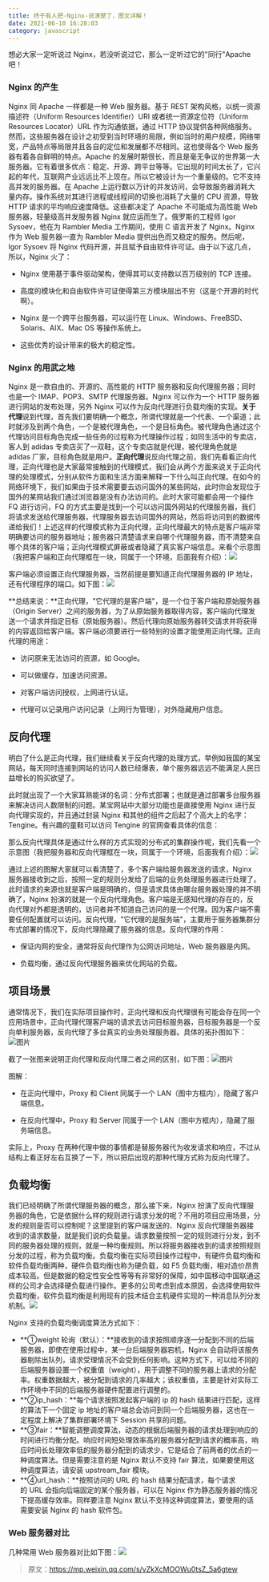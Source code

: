 ```yaml
---
title: 终于有人把-Nginx-说清楚了，图文详解！
date: 2021-06-10 16:28:03
category: javascript
---
```

想必大家一定听说过 Nginx，若没听说过它，那么一定听过它的"同行"Apache 吧！

### **Nginx 的产生**

Nginx 同 Apache 一样都是一种 Web 服务器。基于 REST 架构风格，以统一资源描述符（Uniform Resources Identifier）URI 或者统一资源定位符（Uniform Resources Locator）URL 作为沟通依据，通过 HTTP 协议提供各种网络服务。
然而，这些服务器在设计之初受到当时环境的局限，例如当时的用户规模，网络带宽，产品特点等局限并且各自的定位和发展都不尽相同。这也使得各个 Web 服务器有着各自鲜明的特点。Apache 的发展时期很长，而且是毫无争议的世界第一大服务器。它有着很多优点：稳定、开源、跨平台等等。它出现的时间太长了，它兴起的年代，互联网产业远远比不上现在。所以它被设计为一个重量级的。它不支持高并发的服务器。在 Apache 上运行数以万计的并发访问，会导致服务器消耗大量内存。操作系统对其进行进程或线程间的切换也消耗了大量的 CPU 资源，导致 HTTP 请求的平均响应速度降低。这些都决定了 Apache 不可能成为高性能 Web 服务器，轻量级高并发服务器 Nginx 就应运而生了。俄罗斯的工程师 Igor Sysoev，他在为 Rambler Media 工作期间，使用 C 语言开发了 Nginx。Nginx 作为 Web 服务器一直为 Rambler Media 提供出色而又稳定的服务。然后呢，Igor Sysoev 将 Nginx 代码开源，并且赋予自由软件许可证。由于以下这几点，所以，Nginx 火了：

*   Nginx 使用基于事件驱动架构，使得其可以支持数以百万级别的 TCP 连接。

*   高度的模块化和自由软件许可证使得第三方模块层出不穷（这是个开源的时代啊）。

*   Nginx 是一个跨平台服务器，可以运行在 Linux、Windows、FreeBSD、Solaris、AIX、Mac OS 等操作系统上。

*   这些优秀的设计带来的极大的稳定性。

### **Nginx 的用武之地**

Nginx 是一款自由的、开源的、高性能的 HTTP 服务器和反向代理服务器；同时也是一个 IMAP、POP3、SMTP 代理服务器。Nginx 可以作为一个 HTTP 服务器进行网站的发布处理，另外 Nginx 可以作为反向代理进行负载均衡的实现。**关于代理**说到代理，首先我们要明确一个概念，所谓代理就是一个代表、一个渠道；此时就涉及到两个角色，一个是被代理角色，一个是目标角色。被代理角色通过这个代理访问目标角色完成一些任务的过程称为代理操作过程；如同生活中的专卖店，客人到 adidas 专卖店买了一双鞋，这个专卖店就是代理，被代理角色就是 adidas 厂家，目标角色就是用户。**正向代理**说反向代理之前，我们先看看正向代理，正向代理也是大家最常接触到的代理模式，我们会从两个方面来说关于正向代理的处理模式，分别从软件方面和生活方面来解释一下什么叫正向代理。在如今的网络环境下，我们如果由于技术需要要去访问国外的某些网站，此时你会发现位于国外的某网站我们通过浏览器是没有办法访问的。此时大家可能都会用一个操作 FQ 进行访问，FQ 的方式主要是找到一个可以访问国外网站的代理服务器，我们将请求发送给代理服务器，代理服务器去访问国外的网站，然后将访问到的数据传递给我们！上述这样的代理模式称为正向代理，正向代理最大的特点是客户端非常明确要访问的服务器地址；服务器只清楚请求来自哪个代理服务器，而不清楚来自哪个具体的客户端；正向代理模式屏蔽或者隐藏了真实客户端信息。来看个示意图（我把客户端和正向代理框在一块，同属于一个环境，后面我有介绍）：![](https://upload-images.jianshu.io/upload_images/10024246-f44279f511267548?imageMogr2/auto-orient/strip%7CimageView2/2/w/1240)

客户端必须设置正向代理服务器，当然前提是要知道正向代理服务器的 IP 地址，还有代理程序的端口。如下图：![](https://upload-images.jianshu.io/upload_images/10024246-998f032afbcd201d?imageMogr2/auto-orient/strip%7CimageView2/2/w/1240)

**总结来说：**正向代理，"它代理的是客户端"，是一个位于客户端和原始服务器（Origin Server）之间的服务器，为了从原始服务器取得内容，客户端向代理发送一个请求并指定目标（原始服务器）。然后代理向原始服务器转交请求并将获得的内容返回给客户端。客户端必须要进行一些特别的设置才能使用正向代理。正向代理的用途：

*   访问原来无法访问的资源，如 Google。

*   可以做缓存，加速访问资源。

*   对客户端访问授权，上网进行认证。

*   代理可以记录用户访问记录（上网行为管理），对外隐藏用户信息。

## **反向代理**

明白了什么是正向代理，我们继续看关于反向代理的处理方式，举例如我国的某宝网站，每天同时连接到网站的访问人数已经爆表，单个服务器远远不能满足人民日益增长的购买欲望了。

此时就出现了一个大家耳熟能详的名词：分布式部署；也就是通过部署多台服务器来解决访问人数限制的问题。某宝网站中大部分功能也是直接使用 Nginx 进行反向代理实现的，并且通过封装 Nginx 和其他的组件之后起了个高大上的名字：Tengine。有兴趣的童鞋可以访问 Tengine 的官网查看具体的信息：

那么反向代理具体是通过什么样的方式实现的分布式的集群操作呢，我们先看一个示意图（我把服务器和反向代理框在一块，同属于一个环境，后面我有介绍）：![](https://upload-images.jianshu.io/upload_images/10024246-14d586b78f64a5bc.png?imageMogr2/auto-orient/strip%7CimageView2/2/w/1240)


通过上述的图解大家就可以看清楚了，多个客户端给服务器发送的请求，Nginx 服务器接收到之后，按照一定的规则分发给了后端的业务处理服务器进行处理了。此时请求的来源也就是客户端是明确的，但是请求具体由哪台服务器处理的并不明确了，Nginx 扮演的就是一个反向代理角色。客户端是无感知代理的存在的，反向代理对外都是透明的，访问者并不知道自己访问的是一个代理。因为客户端不需要任何配置就可以访问。反向代理，"它代理的是服务端"，主要用于服务器集群分布式部署的情况下，反向代理隐藏了服务器的信息。反向代理的作用：

*   保证内网的安全，通常将反向代理作为公网访问地址，Web 服务器是内网。

*   负载均衡，通过反向代理服务器来优化网站的负载。

## **项目场景**

通常情况下，我们在实际项目操作时，正向代理和反向代理很有可能会存在同一个应用场景中，正向代理代理客户端的请求去访问目标服务器，目标服务器是一个反向单利服务器，反向代理了多台真实的业务处理服务器。具体的拓扑图如下：![图片](https://upload-images.jianshu.io/upload_images/10024246-737402daf0d4f09d?imageMogr2/auto-orient/strip%7CimageView2/2/w/1240)

截了一张图来说明正向代理和反向代理二者之间的区别，如下图：![图片](https://upload-images.jianshu.io/upload_images/10024246-30c6915cba17bc5e?imageMogr2/auto-orient/strip%7CimageView2/2/w/1240)

图解：

*   在正向代理中，Proxy 和 Client 同属于一个 LAN（图中方框内），隐藏了客户端信息。

*   在反向代理中，Proxy 和 Server 同属于一个 LAN（图中方框内），隐藏了服务端信息。

实际上，Proxy 在两种代理中做的事情都是替服务器代为收发请求和响应，不过从结构上看正好左右互换了一下，所以把后出现的那种代理方式称为反向代理了。
## **负载均衡**
我们已经明确了所谓代理服务器的概念，那么接下来，Nginx 扮演了反向代理服务器的角色，它是依据什么样的规则进行请求分发的呢？不用的项目应用场景，分发的规则是否可以控制呢？这里提到的客户端发送的、Nginx 反向代理服务器接收到的请求数量，就是我们说的负载量。请求数量按照一定的规则进行分发，到不同的服务器处理的规则，就是一种均衡规则。所以将服务器接收到的请求按照规则分发的过程，称为负载均衡。负载均衡在实际项目操作过程中，有硬件负载均衡和软件负载均衡两种，硬件负载均衡也称为硬负载，如 F5 负载均衡，相对造价昂贵成本较高。但是数据的稳定性安全性等等有非常好的保障，如中国移动中国联通这样的公司才会选择硬负载进行操作。更多的公司考虑到成本原因，会选择使用软件负载均衡，软件负载均衡是利用现有的技术结合主机硬件实现的一种消息队列分发机制。![](https://upload-images.jianshu.io/upload_images/10024246-1e6ef42d27c3137e.png?imageMogr2/auto-orient/strip%7CimageView2/2/w/1240)


Nginx 支持的负载均衡调度算法方式如下：
- **①weight 轮询（默认）：**接收到的请求按照顺序逐一分配到不同的后端服务器，即使在使用过程中，某一台后端服务器宕机，Nginx 会自动将该服务器剔除出队列，请求受理情况不会受到任何影响。这种方式下，可以给不同的后端服务器设置一个权重值（weight），用于调整不同的服务器上请求的分配率。权重数据越大，被分配到请求的几率越大；该权重值，主要是针对实际工作环境中不同的后端服务器硬件配置进行调整的。
- **②ip_hash：**每个请求按照发起客户端的 ip 的 hash 结果进行匹配，这样的算法下一个固定 ip 地址的客户端总会访问到同一个后端服务器，这也在一定程度上解决了集群部署环境下 Session 共享的问题。
- **③fair：**智能调整调度算法，动态的根据后端服务器的请求处理到响应的时间进行均衡分配。响应时间短处理效率高的服务器分配到请求的概率高，响应时间长处理效率低的服务器分配到的请求少，它是结合了前两者的优点的一种调度算法。但是需要注意的是 Nginx 默认不支持 fair 算法，如果要使用这种调度算法，请安装 upstream_fair 模块。
- **④url_hash：**按照访问的 URL 的 hash 结果分配请求，每个请求的 URL 会指向后端固定的某个服务器，可以在 Nginx 作为静态服务器的情况下提高缓存效率。同样要注意 Nginx 默认不支持这种调度算法，要使用的话需要安装 Nginx 的 hash 软件包。

### **Web 服务器对比**

几种常用 Web 服务器对比如下图：![](https://upload-images.jianshu.io/upload_images/10024246-2e0c28aeded8efdc?imageMogr2/auto-orient/strip%7CimageView2/2/w/1240)
>原文：https://mp.weixin.qq.com/s/vZkXcMOOWu0tsZ_5a6gtew
